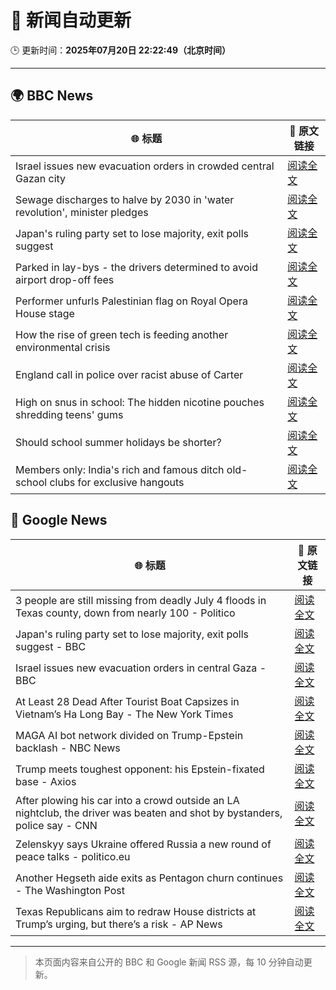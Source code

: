 # 🧠 新闻自动更新

🕒 更新时间：**2025年07月20日 22:22:49（北京时间）**

---

## 🌍 BBC News

| 🌐 标题 | 🔗 原文链接 |
|--------|-------------|
| Israel issues new evacuation orders in crowded central Gazan city | [阅读全文](https://www.bbc.com/news/articles/c8rp62480r3o) |
| Sewage discharges to halve by 2030 in 'water revolution', minister pledges | [阅读全文](https://www.bbc.com/news/articles/c4g8m8r6grzo) |
| Japan's ruling party set to lose majority, exit polls suggest | [阅读全文](https://www.bbc.com/news/articles/c8xvn90yr8go) |
| Parked in lay-bys - the drivers determined to avoid airport drop-off fees | [阅读全文](https://www.bbc.com/news/articles/cd78lee2enpo) |
| Performer unfurls Palestinian flag on Royal Opera House stage | [阅读全文](https://www.bbc.com/news/articles/c20n9yzxyyvo) |
| How the rise of green tech is feeding another environmental crisis | [阅读全文](https://www.bbc.com/news/articles/c30741j351go) |
| England call in police over racist abuse of Carter | [阅读全文](https://www.bbc.com/sport/football/articles/c2k1wwv7jkwo) |
| High on snus in school: The hidden nicotine pouches shredding teens' gums | [阅读全文](https://www.bbc.com/news/articles/c9395ywzg73o) |
| Should school summer holidays be shorter? | [阅读全文](https://www.bbc.com/news/articles/cp82x4709n0o) |
| Members only: India's rich and famous ditch old-school clubs for exclusive hangouts | [阅读全文](https://www.bbc.com/news/articles/cx2nwp9z39lo) |

## 📰 Google News

| 🌐 标题 | 🔗 原文链接 |
|--------|-------------|
| 3 people are still missing from deadly July 4 floods in Texas county, down from nearly 100 - Politico | [阅读全文](https://news.google.com/rss/articles/CBMihwFBVV95cUxOWnh2bWlKM0k2Q2hSS2xNNUhKVzdKY3hwX3JtcDl3ZVdtMUp2b09OT3h5M2ZQa252dUxaelFEdFdoUVk4RDEtb3VEeFhDQ0U5UEhEc292Ni1CMUJfWkVyaENpcTRPVm1yQVE0c0Y0eG9DTXBNZnJNRkE3ZHR5Vk51Sm9iWGNIa1U?oc=5) |
| Japan's ruling party set to lose majority, exit polls suggest - BBC | [阅读全文](https://news.google.com/rss/articles/CBMiWkFVX3lxTE81RmhXaFk3eFBKRDh4QWg1b0gwenFxakQtWFBHemR0akJ5LWFId3lwbXU4YjhFZFVQYkdYbTdsY0ZfWjNVaEJGMHh5dVNfVmpsVjZ2TGxscjBsdw?oc=5) |
| Israel issues new evacuation orders in central Gaza - BBC | [阅读全文](https://news.google.com/rss/articles/CBMiWkFVX3lxTE54RmJWVEpaU1JlbFNzYXZyQ1ZqZ2RzbHp5VXp3M0hXc0U1Y2djZkVMZDFraVR1VDRDOUZLdHV0ODdpQ2xPSnN4cUx4RDZUV0t5MjhOSllNSGRoUdIBX0FVX3lxTFBVZGxQcGdKSHJwdlg1a0ZkeDBLRmNrQldkZ2RtWlJCVjk1aUZISkt2S3JKd1IyZUpGNFpEeU52VTl0SktHRjJlQjdDNmVWdnZvUFdPMFBkU1RuaVNpaWdF?oc=5) |
| At Least 28 Dead After Tourist Boat Capsizes in Vietnam’s Ha Long Bay - The New York Times | [阅读全文](https://news.google.com/rss/articles/CBMihwFBVV95cUxQWkNoSUQ1d19qdXFfVmIzNmRYZDRsTzJzVUw4VV9CYUZBVDZnSVJ0ZHlZSDRQX2lwRExIUkl6Rm1GT3k3eFUtRERuZFlvSklxMVdlRFJnRFVZOWpSbHlaUVRSM1dmZWcxSjA5UklHS0pOTTFNcTgxazNkckNLOEx5M1pDMjNITGc?oc=5) |
| MAGA AI bot network divided on Trump-Epstein backlash - NBC News | [阅读全文](https://news.google.com/rss/articles/CBMioAFBVV95cUxPU1c0SGE1N0VwbzhYSDl1bVlFUmh2NTdjNmxUbnMzdDBrRkx2eTNvUjFsSUZnVEcxelI0MVFnOC0tc05BS0tOMnRLU3pwb19mZXNabTdYV3FkNWowOWxjaFMxa0N3Ym5pMnZqcWRmVnRteEJJWHBQV25VTXlXRm9nNXlaUmJhRkFUbG9lOVplQWI2YlFuNE40bnRuUVdPWVl10gFWQVVfeXFMTTl3cndVM19JVEZ1U0xJX3Z3SVFzWW9MY0xMM2k3U1FCTkQ3YVdtZUFKbmMxbkd4eVlWMGY5b2dra0JKblVGS0M2NHZjZGZ1R2ZKd015SVE?oc=5) |
| Trump meets toughest opponent: his Epstein-fixated base - Axios | [阅读全文](https://news.google.com/rss/articles/CBMic0FVX3lxTFB2YktFVE9WXzZmSjJzVHRXYnViWVNNSTB1X1RseVZiVFFVOGE4QVhlQk1ybHRWTk9TZkZZSTZ0aWhGVzI1Y2tQdUJER1dYdklQZ2hVd214SWJscHNRMjVxb3VMNG5hWUpldjlyZzFDbVpZdVE?oc=5) |
| After plowing his car into a crowd outside an LA nightclub, the driver was beaten and shot by bystanders, police say - CNN | [阅读全文](https://news.google.com/rss/articles/CBMijgFBVV95cUxNNkN3Q3RVOUlNTGFWbkk3Skxja0NZVjZJaW4ySzEwQmp6ZzNFOXV1WUFtaTAtbnVCTUxDVjVTSVd5VXl1cjQtbUJPN3pzYmQwaV8zRHQ0bXE3Y2ZRV2s4aW1fN0YtNWxEVlBvUm5DcW8taGNmQ3d2WDBrWmRULUs4RXJ4NnZGcHZsMU9MNnB30gGTAUFVX3lxTE55bjFGSUxiR2RrT1A1T2lCcXhySEE2aDRvbC1jeTltRExMeF9yWm5USDZHRmZ3dER4TVBCYzF4NUJsaTVmRWdSeEpKd3U5VE5tTU1RTmo3azZRT1JtdjRYR1pKYXRZXzJveWVVTXlEZ1c0bVNIQ1JaNHVpSEJsUnY0M0FSRWhpMzJfUW5JVlpsRElpSQ?oc=5) |
| Zelenskyy says Ukraine offered Russia a new round of peace talks - politico.eu | [阅读全文](https://news.google.com/rss/articles/CBMingFBVV95cUxQbXZ6UU9aVGVVTVRWTnRxMGZLeVJIWDFQZ2lFNzlFZ1dxWGJrN3BsMEtrSHlnLWVOSlUyWjk2cVJMMXRmakE1WExfUFBSNU1CeHZ3aERGYVNfNll3LVhVRk1ULTM5eEc3YjExQUxTa09sT21hQzJQbExhdTVZenQ2SHNGQUJWTTRZVnF2UlJTeW9hVWZkdEtIbml0ZVRHQQ?oc=5) |
| Another Hegseth aide exits as Pentagon churn continues - The Washington Post | [阅读全文](https://news.google.com/rss/articles/CBMilwFBVV95cUxNWE1EaE4ya0VCTlJnLXBUenFSZmhGRk93ZDVMVDZBWmlsSTFVVnpLY3EtbE01YmlxazlMbm1MeU1zLWgyZXNzZmI2cHhRQ3VfcmNhUy1qMm9FVnJNOUt3TXYtSmt5MUx5UlNKYXJIWDhIcloxOWJwNzdWdzByeW9zVFNrT0toOWNmclFJM0JtQ1BQMThZMWN3?oc=5) |
| Texas Republicans aim to redraw House districts at Trump’s urging, but there’s a risk - AP News | [阅读全文](https://news.google.com/rss/articles/CBMivgFBVV95cUxQREwyXzRFWjI4ZWNQVzNxTHRnM19iYllaUUNmdWYtQmY1NU4xa21Rc2lwQl9UcGljS3pNb19CMk1kZDZzVzRKSTBuT21EaGxyMkJMMEhpOGZKM0U1TXN1QjhYU0xCckVCaVFFWDU5ZFA0N3RpVjh4bUxESWJjeGw3bXFHQ3ZJMVVVajhEM1lfTlplLWozR2Y1cHJKMXBMSVpTdS1wRU1VeVZWTGhwSDhYYmo5MTl4WDlwcHBEMjl3?oc=5) |

---
> 本页面内容来自公开的 BBC 和 Google 新闻 RSS 源，每 10 分钟自动更新。